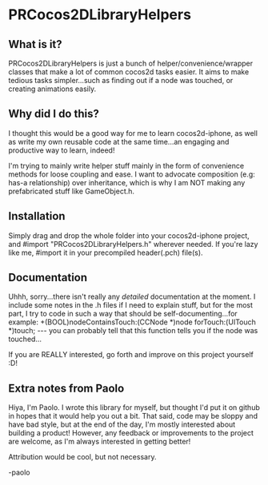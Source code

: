 PRCocos2DLibraryHelpers
=======================

What is it?
-----------
PRCocos2DLibraryHelpers is just a bunch of helper/convenience/wrapper classes that make a lot of common cocos2d tasks easier.
It aims to make tedious tasks simpler...such as finding out if a node was touched, or creating animations easily.


Why did I do this?
----------------------------
I thought this would be a good way for me to learn cocos2d-iphone, as well as write my own reusable code at the same time...an engaging
and productive way to learn, indeed!

I'm trying to mainly write helper stuff mainly in the form of convenience methods for loose coupling and ease.  I want to advocate
composition (e.g: has-a relationship) over inheritance, which is why I am NOT making any prefabricated stuff like GameObject.h.


Installation
------------
Simply drag and drop the whole folder into your cocos2d-iphone project, and #import "PRCocos2DLibraryHelpers.h" wherever needed.
If you're lazy like me, #import it in your precompiled header(.pch) file(s).


Documentation
-------------
Uhhh, sorry...there isn't really any *detailed* documentation at the moment.  I include some notes in the .h files if I need to explain
stuff, but for the most part, I try to code in such a way that should be self-documenting...for example:
+(BOOL)nodeContainsTouch:(CCNode *)node forTouch:(UITouch *)touch;  --- you can probably tell that this function tells you if the node was touched...

If you are REALLY interested, go forth and improve on this project yourself :D!


Extra notes from Paolo
----------------------
Hiya, I'm Paolo.  I wrote this library for myself, but thought I'd put it on github in hopes that it would help you out a bit.
That said, code may be sloppy and have bad style, but at the end of the day, I'm mostly interested about building a product!
However, any feedback or improvements to the project are welcome, as I'm always interested in getting better!

Attribution would be cool, but not necessary.

-paolo
